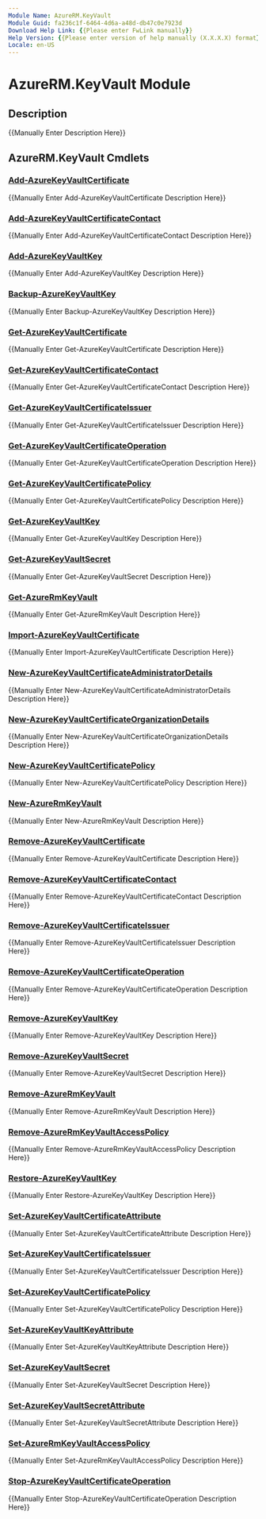 ```yaml
---
Module Name: AzureRM.KeyVault
Module Guid: fa236c1f-6464-4d6a-a48d-db47c0e7923d
Download Help Link: {{Please enter FwLink manually}}
Help Version: {{Please enter version of help manually (X.X.X.X) format}}
Locale: en-US
---
```


# AzureRM.KeyVault Module
## Description
{{Manually Enter Description Here}}

## AzureRM.KeyVault Cmdlets
### [Add-AzureKeyVaultCertificate](Add-AzureKeyVaultCertificate.md)
{{Manually Enter Add-AzureKeyVaultCertificate Description Here}}

### [Add-AzureKeyVaultCertificateContact](Add-AzureKeyVaultCertificateContact.md)
{{Manually Enter Add-AzureKeyVaultCertificateContact Description Here}}

### [Add-AzureKeyVaultKey](Add-AzureKeyVaultKey.md)
{{Manually Enter Add-AzureKeyVaultKey Description Here}}

### [Backup-AzureKeyVaultKey](Backup-AzureKeyVaultKey.md)
{{Manually Enter Backup-AzureKeyVaultKey Description Here}}

### [Get-AzureKeyVaultCertificate](Get-AzureKeyVaultCertificate.md)
{{Manually Enter Get-AzureKeyVaultCertificate Description Here}}

### [Get-AzureKeyVaultCertificateContact](Get-AzureKeyVaultCertificateContact.md)
{{Manually Enter Get-AzureKeyVaultCertificateContact Description Here}}

### [Get-AzureKeyVaultCertificateIssuer](Get-AzureKeyVaultCertificateIssuer.md)
{{Manually Enter Get-AzureKeyVaultCertificateIssuer Description Here}}

### [Get-AzureKeyVaultCertificateOperation](Get-AzureKeyVaultCertificateOperation.md)
{{Manually Enter Get-AzureKeyVaultCertificateOperation Description Here}}

### [Get-AzureKeyVaultCertificatePolicy](Get-AzureKeyVaultCertificatePolicy.md)
{{Manually Enter Get-AzureKeyVaultCertificatePolicy Description Here}}

### [Get-AzureKeyVaultKey](Get-AzureKeyVaultKey.md)
{{Manually Enter Get-AzureKeyVaultKey Description Here}}

### [Get-AzureKeyVaultSecret](Get-AzureKeyVaultSecret.md)
{{Manually Enter Get-AzureKeyVaultSecret Description Here}}

### [Get-AzureRmKeyVault](Get-AzureRmKeyVault.md)
{{Manually Enter Get-AzureRmKeyVault Description Here}}

### [Import-AzureKeyVaultCertificate](Import-AzureKeyVaultCertificate.md)
{{Manually Enter Import-AzureKeyVaultCertificate Description Here}}

### [New-AzureKeyVaultCertificateAdministratorDetails](New-AzureKeyVaultCertificateAdministratorDetails.md)
{{Manually Enter New-AzureKeyVaultCertificateAdministratorDetails Description Here}}

### [New-AzureKeyVaultCertificateOrganizationDetails](New-AzureKeyVaultCertificateOrganizationDetails.md)
{{Manually Enter New-AzureKeyVaultCertificateOrganizationDetails Description Here}}

### [New-AzureKeyVaultCertificatePolicy](New-AzureKeyVaultCertificatePolicy.md)
{{Manually Enter New-AzureKeyVaultCertificatePolicy Description Here}}

### [New-AzureRmKeyVault](New-AzureRmKeyVault.md)
{{Manually Enter New-AzureRmKeyVault Description Here}}

### [Remove-AzureKeyVaultCertificate](Remove-AzureKeyVaultCertificate.md)
{{Manually Enter Remove-AzureKeyVaultCertificate Description Here}}

### [Remove-AzureKeyVaultCertificateContact](Remove-AzureKeyVaultCertificateContact.md)
{{Manually Enter Remove-AzureKeyVaultCertificateContact Description Here}}

### [Remove-AzureKeyVaultCertificateIssuer](Remove-AzureKeyVaultCertificateIssuer.md)
{{Manually Enter Remove-AzureKeyVaultCertificateIssuer Description Here}}

### [Remove-AzureKeyVaultCertificateOperation](Remove-AzureKeyVaultCertificateOperation.md)
{{Manually Enter Remove-AzureKeyVaultCertificateOperation Description Here}}

### [Remove-AzureKeyVaultKey](Remove-AzureKeyVaultKey.md)
{{Manually Enter Remove-AzureKeyVaultKey Description Here}}

### [Remove-AzureKeyVaultSecret](Remove-AzureKeyVaultSecret.md)
{{Manually Enter Remove-AzureKeyVaultSecret Description Here}}

### [Remove-AzureRmKeyVault](Remove-AzureRmKeyVault.md)
{{Manually Enter Remove-AzureRmKeyVault Description Here}}

### [Remove-AzureRmKeyVaultAccessPolicy](Remove-AzureRmKeyVaultAccessPolicy.md)
{{Manually Enter Remove-AzureRmKeyVaultAccessPolicy Description Here}}

### [Restore-AzureKeyVaultKey](Restore-AzureKeyVaultKey.md)
{{Manually Enter Restore-AzureKeyVaultKey Description Here}}

### [Set-AzureKeyVaultCertificateAttribute](Set-AzureKeyVaultCertificateAttribute.md)
{{Manually Enter Set-AzureKeyVaultCertificateAttribute Description Here}}

### [Set-AzureKeyVaultCertificateIssuer](Set-AzureKeyVaultCertificateIssuer.md)
{{Manually Enter Set-AzureKeyVaultCertificateIssuer Description Here}}

### [Set-AzureKeyVaultCertificatePolicy](Set-AzureKeyVaultCertificatePolicy.md)
{{Manually Enter Set-AzureKeyVaultCertificatePolicy Description Here}}

### [Set-AzureKeyVaultKeyAttribute](Set-AzureKeyVaultKeyAttribute.md)
{{Manually Enter Set-AzureKeyVaultKeyAttribute Description Here}}

### [Set-AzureKeyVaultSecret](Set-AzureKeyVaultSecret.md)
{{Manually Enter Set-AzureKeyVaultSecret Description Here}}

### [Set-AzureKeyVaultSecretAttribute](Set-AzureKeyVaultSecretAttribute.md)
{{Manually Enter Set-AzureKeyVaultSecretAttribute Description Here}}

### [Set-AzureRmKeyVaultAccessPolicy](Set-AzureRmKeyVaultAccessPolicy.md)
{{Manually Enter Set-AzureRmKeyVaultAccessPolicy Description Here}}

### [Stop-AzureKeyVaultCertificateOperation](Stop-AzureKeyVaultCertificateOperation.md)
{{Manually Enter Stop-AzureKeyVaultCertificateOperation Description Here}}

